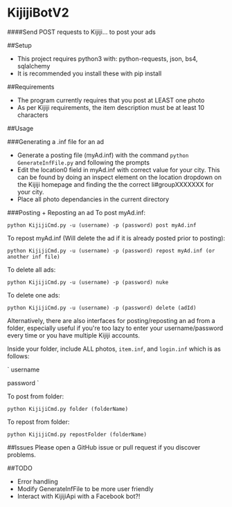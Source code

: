 # KijijiBotV2
####Send POST requests to Kijiji... to post your ads

##Setup
- This project requires python3 with: python-requests, json, bs4, sqlalchemy
- It is recommended you install these with pip install

##Requirements
- The program currently requires that you post at LEAST one photo
- As per Kijiji requirements, the item description must be at least 10 characters

##Usage

###Generating a .inf file for an ad
- Generate a posting file (myAd.inf) with the command `python GenerateInfFile.py` and following the prompts
- Edit the location0 field in myAd.inf with correct value for your city. This can be found by doing an inspect element on the location dropdown on the Kijiji homepage and finding the the correct li#groupXXXXXXX for your city. 
- Place all photo dependancies in the current directory


###Posting + Reposting an ad
To post myAd.inf:

`python KijijiCmd.py -u (username) -p (password) post myAd.inf `

To repost myAd.inf (Will delete the ad if it is already posted prior to posting):

`python KijijiCmd.py -u (username) -p (password) repost myAd.inf (or another inf file)`

To delete all ads:

`python KijijiCmd.py -u (username) -p (password) nuke `

To delete one ads:

`python KijijiCmd.py -u (username) -p (password) delete (adId)`

Alternatively, there are also interfaces for posting/reposting an ad from a folder, especially useful if you're too lazy to enter your username/password every time or you have multiple Kijiji accounts.

Inside your folder, include ALL photos, `item.inf`, and `login.inf` which is as follows:

` username

password `

To post from folder:

`python KijijiCmd.py folder (folderName)`

To repost from folder:

`python KijijiCmd.py repostFolder (folderName)`


##Issues
Please open a GitHub issue or pull request if you discover problems. 

##TODO 
- Error handling
- Modify GenerateInfFile to be more user friendly
- Interact with KijijiApi with a Facebook bot?!
